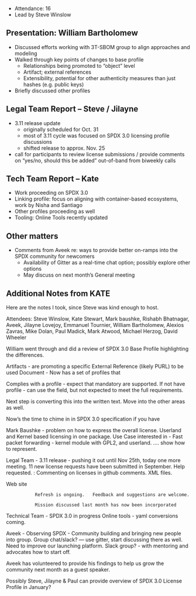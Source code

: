   - Attendance: 16
  - Lead by Steve Winslow

## Presentation: William Bartholomew

  - Discussed efforts working with 3T-SBOM group to align approaches and
    modeling
  - Walked through key points of changes to base profile
      - Relationships being promoted to “object” level
      - Artifact; external references
      - Extensibility, potential for other authenticity measures than
        just hashes (e.g. public keys)
  - Briefly discussed other profiles

## Legal Team Report – Steve / Jilayne

  - 3.11 release update
      - originally scheduled for Oct. 31
      - most of 3.11 cycle was focused on SPDX 3.0 licensing profile
        discussions
      - shifted release to approx. Nov. 25
  - call for participants to review license submissions / provide
    comments on “yes/no, should this be added” out-of-band from biweekly
    calls

## Tech Team Report – Kate

  - Work proceeding on SPDX 3.0
  - Linking profile: focus on aligning with container-based ecosystems,
    work by Nisha and Santiago
  - Other profiles proceeding as well
  - Tooling: Online Tools recently updated

## Other matters

  - Comments from Aveek re: ways to provide better on-ramps into the
    SPDX community for newcomers
      - Availability of Gitter as a real-time chat option; possibly
        explore other options
      - May discuss on next month’s General meeting

## Additional Notes from KATE

Here are the notes I took, since Steve was kind enough to host.

Attendees: Steve Winslow, Kate Stewart, Mark baushke, Rishabh Bhatnagar,
Aveek, Jilayne Lovejoy, Emmanuel Tournier, William Bartholomew, Alexios
Zavras, Mike Dolan, Paul Madick, Mark Atwood, Michael Herzog, David
Wheeler

William went through and did a review of SPDX 3.0 Base Profile
highlighting the differences.

Artifacts - are promoting a specific External Reference (likely PURL) to
be used Document - Now has a set of profiles that

Complies with a profile - expect that mandatory are supported. If not
have profile - can use the field, but not expected to meet the full
requirements.

Next step is converting this into the written text. Move into the other
areas as well.

Now’s the time to chime in in SPDX 3.0 specification if you have

Mark Baushke - problem on how to express the overall license. Userland
and Kernel based licensing in one package. Use Case interested in - Fast
packet forwarding - kernel module with GPL2, and userland. …. show how
to represent.

Legal Team - 3.11 release - pushing it out until Nov 25th, today one
more meeting. 11 new license requests have been submitted in September.
Help requested. : Commenting on licenses in github comments. XML files.

Web site

`           Refresh is ongoing.   Feedback and suggestions are welcome.   `  
`           Mission discussed last month has now been incorporated`

Technical Team - SPDX 3.0 in progress Online tools - yaml conversions
coming.

Aveek - Observing SPDX - Community building and bringing new people into
group. Group chat/slack? — use gitter, start discussing there as well.
Need to improve our launching platform. Slack group? - with mentoring
and advocates how to start off.

Aveek has volunteered to provide his findings to help us grow the
community next month as a guest speaker.

Possibly Steve, Jilayne & Paul can provide overview of SPDX 3.0 License
Profile in January?
